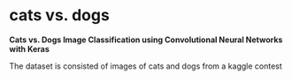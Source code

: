 # cats vs. dogs
**Cats vs. Dogs Image Classification using Convolutional Neural Networks with Keras**

The dataset is consisted of images of cats and dogs from a kaggle contest
